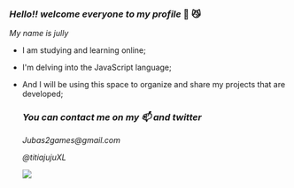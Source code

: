 ### *Hello!! welcome everyone to my profile* 💙 😼

_My name is jully_

- I am studying and learning online;
- I'm delving into the JavaScript language;
- And I will be using this space to organize and share my projects that are developed;

  ### *You can contact me on my 📫 and twitter*
  
  _Jubas2games@gmail.com_

   _@titiajujuXL_

  ![](https://media1.tenor.com/m/xrzpktfcomUAAAAd/ateez-san.gif)
 
